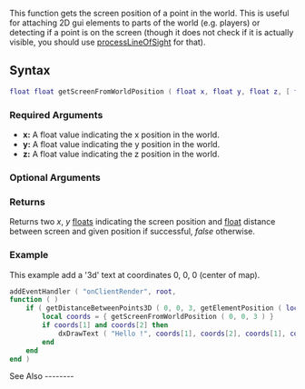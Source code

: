 This function gets the screen position of a point in the world. This is useful for attaching 2D gui elements to parts of the world (e.g. players) or detecting if a point is on the screen (though it does not check if it is actually visible, you should use [processLineOfSight](/processLineOfSight.md "wikilink") for that).

Syntax
------

``` lua
float float getScreenFromWorldPosition ( float x, float y, float z, [ float edgeTolerance=0, bool relative=true ] )
```

### Required Arguments

-   **x:** A float value indicating the x position in the world.
-   **y:** A float value indicating the y position in the world.
-   **z:** A float value indicating the z position in the world.

### Optional Arguments

### Returns

Returns two *x*, *y* [floats](/float.md "wikilink") indicating the screen position and [float](/float.md "wikilink") distance between screen and given position if successful, *false* otherwise.

### Example

<section class="client" name="Client-side Script" show="true">
This example add a '3d' text at coordinates 0, 0, 0 (center of map).

``` lua
addEventHandler ( "onClientRender", root,
function ( )
    if ( getDistanceBetweenPoints3D ( 0, 0, 3, getElementPosition ( localPlayer ) ) ) < 50 then
        local coords = { getScreenFromWorldPosition ( 0, 0, 3 ) }
        if coords[1] and coords[2] then
            dxDrawText ( "Hello !", coords[1], coords[2], coords[1], coords[2], tocolor(255,255,255), 1, "default-bold" )
        end
    end
end )
```

</section>
See Also
--------

